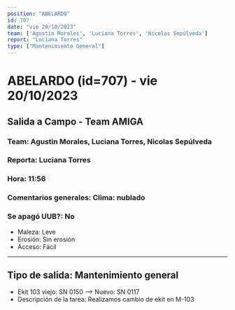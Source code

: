 ```yaml
---
position: "ABELARDO"
id: 707
date: "vie 20/10/2023"
team: ['Agustin Morales', 'Luciana Torres', 'Nicolas Sepúlveda']
report: "Luciana Torres"
type: ["Mantenimiento General"]
---
```


# ABELARDO (id=707) - vie 20/10/2023
## Salida a Campo - Team AMIGA
### Team: Agustin Morales, Luciana Torres, Nicolas Sepúlveda
### Reporta: Luciana Torres
### Hora: 11:56
### Comentarios generales: Clima: nublado 
### Se apagó UUB?: No 
- Maleza: Leve
- Erosión: Sin erosión
- Acceso: Fácil

---------
## Tipo de salida: Mantenimiento general
   - Ekit 103 viejo: SN 0150 --> Nuevo: SN 0117
   - Descripción de la tarea: Realizamos cambio de ekit en M-103 

